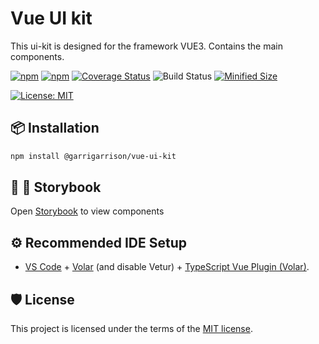 # Vue UI kit

This ui-kit is designed for the framework VUE3. Contains the main components.

[![npm](https://img.shields.io/npm/v/%40garrigarrison%2Fdatetime?color=blue)](https://www.npmjs.com/package/@garrigarrison/datetime)
[![npm](https://img.shields.io/npm/dm/%40garrigarrison%2Fdatetime?color=green)](https://www.npmjs.com/package/@garrigarrison/datetime)
[![Coverage Status](https://coveralls.io/repos/github/GarriGarrison/datetime/badge.svg?branch=main&rand=123)](https://coveralls.io/github/GarriGarrison/datetime?branch=mainr)
![Build Status](https://github.com/GarriGarrison/datetime/actions/workflows/ci.yml/badge.svg)
[![Minified Size](https://img.shields.io/bundlephobia/minzip/%40garrigarrison%2Fdatetime)](https://bundlephobia.com/result?p=@garrigarrison/datetime)

<!-- [![License: MIT](https://img.shields.io/github/license/GarriGarrison/datetime)](https://opensource.org/licenses/MIT) -->

[![License: MIT](https://img.shields.io/badge/License-MIT-yellow.svg)](https://opensource.org/licenses/MIT)

## 📦 Installation

```sh
npm install @garrigarrison/vue-ui-kit

```

## 🌈 🎨 Storybook

Open [Storybook](https://ant.design/docs/react/contributing) to view components

## ⚙️ Recommended IDE Setup

- [VS Code](https://code.visualstudio.com/) + [Volar](https://marketplace.visualstudio.com/items?itemName=Vue.volar) (and disable Vetur) + [TypeScript Vue Plugin (Volar)](https://marketplace.visualstudio.com/items?itemName=Vue.vscode-typescript-vue-plugin).

## 🛡 License

This project is licensed under the terms of the
[MIT license](/LICENSE).
